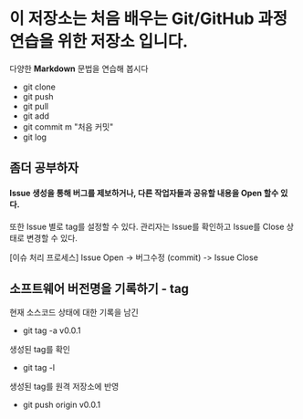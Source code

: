 # 이 저장소는 처음 배우는 Git/GitHub 과정 연습을 위한 저장소 입니다.
다양한 **Markdown** 문법을 연습해 봅시다
- git clone
- git push
- git pull
- git add
- git commit m "처음 커밋"
- git log

## 좀더 공부하자

#### Issue 생성을 통해 버그를 제보하거나, 다른 작업자들과 공유할 내용을 Open 할수 있다.
또한 Issue 별로 tag를 설정할 수 있다.
관리자는 Issue를 확인하고 Issue를 Close 상태로 변경할 수 있다.

[이슈 처리 프로세스]
Issue Open -> 버그수정 (commit) -> Issue Close

## 소프트웨어 버전명을 기록하기 - tag
현재 소스코드 상태에 대한 기록을 남긴
- git tag -a v0.0.1

생성된 tag를 확인
- git tag -l

생성된 tag를 원격 저장소에 반영
- git push origin v0.0.1









